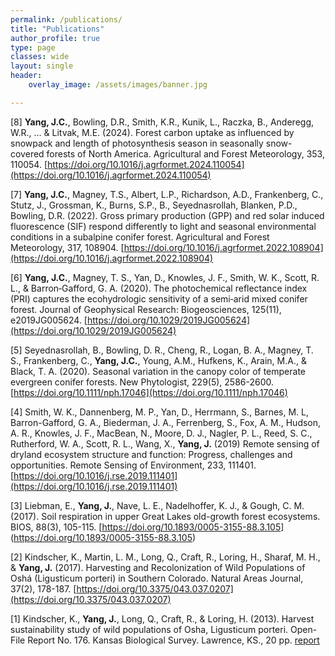 ```yaml
---
permalink: /publications/
title: "Publications"
author_profile: true
type: page
classes: wide
layout: single
header:
    overlay_image: /assets/images/banner.jpg

---
```

[8] **Yang, J.C.**, Bowling, D.R., Smith, K.R., Kunik, L., Raczka, B., Anderegg, W.R., … & Litvak, M.E. (2024). Forest carbon uptake as influenced by snowpack and length of photosynthesis season in seasonally snow-covered forests of North America. Agricultural and Forest Meteorology, 353, 110054. [https://doi.org/10.1016/j.agrformet.2024.110054](https://doi.org/10.1016/j.agrformet.2024.110054)

[7] **Yang, J.C.**, Magney, T.S., Albert, L.P., Richardson, A.D., Frankenberg, C., Stutz, J., Grossman, K., Burns, S.P., B., Seyednasrollah, Blanken, P.D., Bowling, D.R. (2022).  Gross primary production (GPP) and red solar induced fluorescence (SIF) respond differently to light and seasonal environmental conditions in a subalpine conifer forest. Agricultural and Forest Meteorology, 317, 108904. [https://doi.org/10.1016/j.agrformet.2022.108904](https://doi.org/10.1016/j.agrformet.2022.108904)

[6] **Yang, J.C.**, Magney, T. S., Yan, D., Knowles, J. F., Smith, W. K., Scott, R. L., & Barron‐Gafford, G. A. (2020). The photochemical reflectance index (PRI) captures the ecohydrologic sensitivity of a semi‐arid mixed conifer forest. Journal of Geophysical Research: Biogeosciences, 125(11), e2019JG005624. [https://doi.org/10.1029/2019JG005624](https://doi.org/10.1029/2019JG005624)

[5] Seyednasrollah, B., Bowling, D. R., Cheng, R., Logan, B. A., Magney, T. S., Frankenberg, C., **Yang, J.C.**, Young, A.M., Hufkens, K., Arain, M.A., & Black, T. A. (2020). Seasonal variation in the canopy color of temperate evergreen conifer forests. New Phytologist, 229(5), 2586-2600. [https://doi.org/10.1111/nph.17046](https://doi.org/10.1111/nph.17046)

[4] Smith, W. K., Dannenberg, M. P., Yan, D., Herrmann, S., Barnes, M. L, Barron-Gafford, G. A., 
Biederman, J. A., Ferrenberg, S., Fox, A. M., Hudson, A. R., Knowles, J. F., MacBean, N., Moore, D. J., Nagler, P. L., Reed, S. C., Rutherford, W. A., Scott, R. L., Wang, X., **Yang, J.**  (2019) Remote sensing of dryland ecosystem structure and function: Progress, challenges and opportunities.  Remote Sensing of Environment, 233, 111401. [https://doi.org/10.1016/j.rse.2019.111401](https://doi.org/10.1016/j.rse.2019.111401)

[3] Liebman, E., **Yang, J.**, Nave, L. E., Nadelhoffer, K. J., & Gough, C. M. (2017). Soil respiration in upper Great Lakes old-growth forest ecosystems. BIOS, 88(3), 105-115. [https://doi.org/10.1893/0005-3155-88.3.105] (https://doi.org/10.1893/0005-3155-88.3.105)

[2] Kindscher, K., Martin, L. M., Long, Q., Craft, R., Loring, H., Sharaf, M. H., & **Yang, J.** (2017). Harvesting and Recolonization of Wild Populations of Oshá (Ligusticum porteri) in Southern Colorado. Natural Areas Journal, 37(2), 178-187. [https://doi.org/10.3375/043.037.0207](https://doi.org/10.3375/043.037.0207)

[1] Kindscher, K., **Yang, J.**, Long, Q., Craft, R., & Loring, H. (2013). Harvest sustainability study of wild populations of Osha, Ligusticum porteri. Open-File Report No. 176. Kansas Biological Survey. Lawrence, KS., 20 pp. [report](https://kindscher.ku.edu/wp-content/uploads/2016/03/AHPA_Osha_Sustainability_First_Year_report.pdf)
